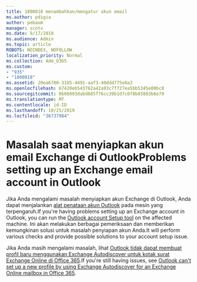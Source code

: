 ```yaml
---
title: 1800018 menambahkan/mengatur akun email
ms.author: pdigia
author: pebaum
manager: scotv
ms.date: 9/17/2018
ms.audience: Admin
ms.topic: article
ROBOTS: NOINDEX, NOFOLLOW
localization_priority: Normal
ms.collection: Adm_O365
ms.custom:
- "935"
- "1800018"
ms.assetid: 20ea6700-31b5-4491-aaf3-40ddd775e8a3
ms.openlocfilehash: 67420eb543762a42a93c7f727ea5bb5345e00bc8
ms.sourcegitcommit: 0b06093dabd685f76cc39b1d7c0f8b03883b6e79
ms.translationtype: MT
ms.contentlocale: id-ID
ms.lasthandoff: 10/25/2019
ms.locfileid: "36737984"
---
```

# <a name="problems-setting-up-an-exchange-email-account-in-outlook"></a><span data-ttu-id="9a1c3-102">Masalah saat menyiapkan akun email Exchange di Outlook</span><span class="sxs-lookup"><span data-stu-id="9a1c3-102">Problems setting up an Exchange email account in Outlook</span></span>

<span data-ttu-id="9a1c3-103">Jika Anda mengalami masalah menyiapkan akun Exchange di Outlook, Anda dapat menjalankan [alat penataan akun Outlook](https://aka.ms/SaRA-OutlookSetupProfile) pada mesin yang terpengaruh.</span><span class="sxs-lookup"><span data-stu-id="9a1c3-103">If you're having problems setting up an Exchange account in Outlook, you can run the [Outlook account Setup tool](https://aka.ms/SaRA-OutlookSetupProfile) on the affected machine.</span></span> <span data-ttu-id="9a1c3-104">Ini akan melakukan berbagai pemeriksaan dan memberikan kemungkinan solusi untuk masalah penyiapan akun Anda.</span><span class="sxs-lookup"><span data-stu-id="9a1c3-104">It will perform various checks and provide possible solutions to your account setup issue.</span></span>
  
<span data-ttu-id="9a1c3-105">Jika Anda masih mengalami masalah, lihat [Outlook tidak dapat membuat profil baru menggunakan Exchange Autodiscover untuk kotak surat Exchange Online di Office 365](https://docs.microsoft.com/exchange/troubleshoot/outlook-profiles/cannot-set-up-profile-autodiscover).</span><span class="sxs-lookup"><span data-stu-id="9a1c3-105">If you're still having issues, see [Outlook can't set up a new profile by using Exchange Autodiscover for an Exchange Online mailbox in Office 365](https://docs.microsoft.com/exchange/troubleshoot/outlook-profiles/cannot-set-up-profile-autodiscover).</span></span>
  